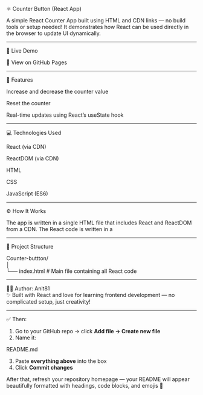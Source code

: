 ⚛️ Counter Button (React App)

A simple React Counter App built using HTML and CDN links — no build tools or setup needed!
It demonstrates how React can be used directly in the browser to update UI dynamically.


---

🚀 Live Demo

🔗 View on GitHub Pages


---

📝 Features

Increase and decrease the counter value

Reset the counter

Real-time updates using React’s useState hook



---

💻 Technologies Used

React (via CDN)

ReactDOM (via CDN)

HTML

CSS

JavaScript (ES6)



---

⚙️ How It Works

The app is written in a single HTML file that includes React and ReactDOM from a CDN.
The React code is written in a <script type="text/babel"> block, which uses JSX directly in the browser.

Example snippet:

<script type="text/babel">  
  function App() {  
    const [count, setCount] = React.useState(0);  
    return (  
      <div>  
        <h1>{count}</h1>  
        <button onClick={() => setCount(count + 1)}>Increase</button>  
        <button onClick={() => setCount(count - 1)}>Decrease</button>  
        <button onClick={() => setCount(0)}>Reset</button>  
      </div>  
    );  
  }  
  ReactDOM.render(<App />, document.getElementById('root'));  
</script>  
  
  
---  
  
📂 Project Structure  
  
Counter-buttton/  
│  
└── index.html   # Main file containing all React code  
  
  
---  
  
👩‍💻 Author: Anit81  
✨ Built with React and love for learning frontend development — no complicated setup, just creativity!  
  
---  
  
✅ Then:    
1. Go to your GitHub repo → click **Add file → Create new file**    
2. Name it:  
  
README.md  
  
3. Paste **everything above** into the box    
4. Click **Commit changes**  
  
After that, refresh your repository homepage — your README will appear beautifully formatted with headings, code blocks, and emojis 🌟

